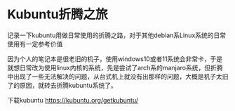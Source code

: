 # Kubuntu折腾之旅
记录一下kubuntu用做日常使用的折腾之路，对于其他debian系Linux系统的日常使用有一定参考价值

因为个人的笔记本是很老旧的机子，使用windows10或者11系统会非常卡，于是就想日常改为使用linux内核的系统，先是尝试了arch系的manjaro系统，但折腾中出现了一些无法解决的问题，从台式机上就没有出那样的问题，大概是机子太旧了的原因，就转去折腾kubuntu系统了。

下载kubuntu    https://kubuntu.org/getkubuntu/

